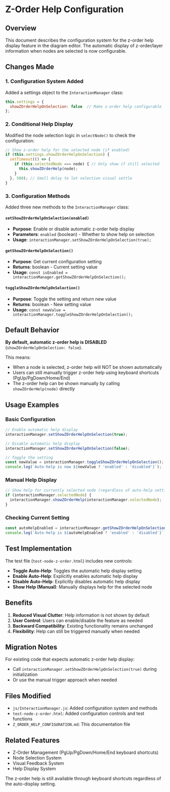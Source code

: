 # Z-Order Help Configuration

## Overview

This document describes the configuration system for the z-order help display feature in the diagram editor. The automatic display of z-order/layer information when nodes are selected is now configurable.

## Changes Made

### 1. Configuration System Added

Added a settings object to the `InteractionManager` class:
```javascript
this.settings = {
  showZOrderHelpOnSelection: false  // Make z-order help configurable
};
```

### 2. Conditional Help Display

Modified the node selection logic in `selectNode()` to check the configuration:
```javascript
// Show z-order help for the selected node (if enabled)
if (this.settings.showZOrderHelpOnSelection) {
  setTimeout(() => {
    if (this.selectedNode === node) { // Only show if still selected
      this.showZOrderHelp(node);
    }
  }, 500); // Small delay to let selection visual settle
}
```

### 3. Configuration Methods

Added three new methods to the `InteractionManager` class:

#### `setShowZOrderHelpOnSelection(enabled)`
- **Purpose**: Enable or disable automatic z-order help display
- **Parameters**: `enabled` (boolean) - Whether to show help on selection
- **Usage**: `interactionManager.setShowZOrderHelpOnSelection(true);`

#### `getShowZOrderHelpOnSelection()`
- **Purpose**: Get current configuration setting
- **Returns**: boolean - Current setting value
- **Usage**: `const isEnabled = interactionManager.getShowZOrderHelpOnSelection();`

#### `toggleShowZOrderHelpOnSelection()`
- **Purpose**: Toggle the setting and return new value
- **Returns**: boolean - New setting value
- **Usage**: `const newValue = interactionManager.toggleShowZOrderHelpOnSelection();`

## Default Behavior

**By default, automatic z-order help is DISABLED** (`showZOrderHelpOnSelection: false`).

This means:
- When a node is selected, z-order help will NOT be shown automatically
- Users can still manually trigger z-order help using keyboard shortcuts (PgUp/PgDown/Home/End)
- The z-order help can be shown manually by calling `showZOrderHelp(node)` directly

## Usage Examples

### Basic Configuration
```javascript
// Enable automatic help display
interactionManager.setShowZOrderHelpOnSelection(true);

// Disable automatic help display  
interactionManager.setShowZOrderHelpOnSelection(false);

// Toggle the setting
const newValue = interactionManager.toggleShowZOrderHelpOnSelection();
console.log(`Auto-help is now ${newValue ? 'enabled' : 'disabled'}`);
```

### Manual Help Display
```javascript
// Show help for currently selected node (regardless of auto-help setting)
if (interactionManager.selectedNode) {
  interactionManager.showZOrderHelp(interactionManager.selectedNode);
}
```

### Checking Current Setting
```javascript
const autoHelpEnabled = interactionManager.getShowZOrderHelpOnSelection();
console.log(`Auto-help is ${autoHelpEnabled ? 'enabled' : 'disabled'}`);
```

## Test Implementation

The test file (`test-node-z-order.html`) includes new controls:

- **Toggle Auto-Help**: Toggles the automatic help display setting
- **Enable Auto-Help**: Explicitly enables automatic help display
- **Disable Auto-Help**: Explicitly disables automatic help display  
- **Show Help (Manual)**: Manually displays help for the selected node

## Benefits

1. **Reduced Visual Clutter**: Help information is not shown by default
2. **User Control**: Users can enable/disable the feature as needed
3. **Backward Compatibility**: Existing functionality remains unchanged
4. **Flexibility**: Help can still be triggered manually when needed

## Migration Notes

For existing code that expects automatic z-order help display:
- Call `interactionManager.setShowZOrderHelpOnSelection(true)` during initialization
- Or use the manual trigger approach when needed

## Files Modified

- `js/InteractionManager.js`: Added configuration system and methods
- `test-node-z-order.html`: Added configuration controls and test functions
- `Z_ORDER_HELP_CONFIGURATION.md`: This documentation file

## Related Features

- Z-Order Management (PgUp/PgDown/Home/End keyboard shortcuts)
- Node Selection System
- Visual Feedback System
- Help Display System

The z-order help is still available through keyboard shortcuts regardless of the auto-display setting.
